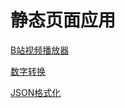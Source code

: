 # 静态页面应用

[B站视频播放器](https://yougg.github.io/pageapp/bilibili-player/)

[数字转换](https://yougg.github.io/pageapp/convert-number/)

[JSON格式化](https://yougg.github.io/pageapp/json/)

